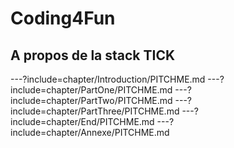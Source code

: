 # Coding4Fun
## A propos de la stack TICK

---?include=chapter/Introduction/PITCHME.md
---?include=chapter/PartOne/PITCHME.md
---?include=chapter/PartTwo/PITCHME.md
---?include=chapter/PartThree/PITCHME.md
---?include=chapter/End/PITCHME.md
---?include=chapter/Annexe/PITCHME.md
